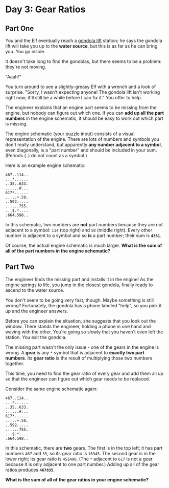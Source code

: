 # Day 3: Gear Ratios

## Part One

You and the Elf eventually reach a [gondola lift](https://en.wikipedia.org/wiki/Gondola_lift) station;
he says the gondola lift will take you up to the **water source**, but this is as far as he can bring you.
You go inside.

It doesn't take long to find the gondolas, but there seems to be a problem: they're not moving.

"Aaah!"

You turn around to see a slightly-greasy Elf with a wrench and a look of surprise.
"Sorry, I wasn't expecting anyone! The gondola lift isn't working right now; it'll still be a while before I can fix it."
You offer to help.

The engineer explains that an engine part seems to be missing from the engine, but nobody can figure out which one.
If you can **add up all the part numbers** in the engine schematic, it should be easy to work out which part is missing.

The engine schematic (your puzzle input) consists of a visual representation of the engine.
There are lots of numbers and symbols you don't really understand, but apparently **any number adjacent to a symbol**, even diagonally, is a "part number" and should be included in your sum.
(Periods (`.`) do not count as a symbol.)

Here is an example engine schematic:

```
467..114..
...*......
..35..633.
......#...
617*......
.....+.58.
..592.....
......755.
...$.*....
.664.598..
```

In this schematic, two numbers are **not** part numbers because they are not adjacent to a symbol: `114` (top right) and `58` (middle right).
Every other number is adjacent to a symbol and so **is** a part number; their sum is **`4361`**.

Of course, the actual engine schematic is much larger.
**What is the sum of all of the part numbers in the engine schematic?**

## Part Two

The engineer finds the missing part and installs it in the engine!
As the engine springs to life, you jump in the closest gondola, finally ready to ascend to the water source.

You don't seem to be going very fast, though.
Maybe something is still wrong?
Fortunately, the gondola has a phone labeled "help", so you pick it up and the engineer answers.

Before you can explain the situation, she suggests that you look out the window.
There stands the engineer, holding a phone in one hand and waving with the other.
You're going so slowly that you haven't even left the station.
You exit the gondola.

The missing part wasn't the only issue - one of the gears in the engine is wrong.
A **gear** is any `*` symbol that is adjacent to **exactly two part numbers**.
Its **gear ratio** is the result of multiplying those two numbers together.

This time, you need to find the gear ratio of every gear and add them all up so that the engineer can figure out which gear needs to be replaced.

Consider the same engine schematic again:

```
467..114..
...*......
..35..633.
......#...
617*......
.....+.58.
..592.....
......755.
...$.*....
.664.598..
```

In this schematic, there are **two** gears.
The first is in the top left; it has part numbers `467` and `35`, so its gear ratio is `16345`.
The second gear is in the lower right; its gear ratio is `451490`.
(The `*` adjacent to `617` is not a gear because it is only adjacent to one part number.)
Adding up all of the gear ratios produces **`467835`**.

**What is the sum of all of the gear ratios in your engine schematic?**

